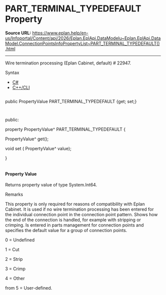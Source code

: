 # PART_TERMINAL_TYPEDEFAULT Property

**Source URL:** https://www.eplan.help/en-us/Infoportal/Content/api/2026/Eplan.EplApi.DataModelu~Eplan.EplApi.DataModel.ConnectionPointsInfoPropertyList~PART_TERMINAL_TYPEDEFAULT().html

---

Wire termination processing (Eplan Cabinet, default) # 22947.

Syntax

- [C#](#i-syntax-CS)
- [C++/CLI](#i-syntax-CPP2005)

```
```
public PropertyValue PART_TERMINAL_TYPEDEFAULT {get; set;}
```
```

```
```
public:

property PropertyValue^ PART_TERMINAL_TYPEDEFAULT {

   PropertyValue^ get();

   void set (    PropertyValue^ value);

}
```
```

#### Property Value

Returns property value of type System.Int64.

Remarks

This property is only required for reasons of compatibility with Eplan Cabinet. It is used if no wire termination processing has been entered for the individual connection point in the connection point pattern. Shows how the end of the connection is handled, for example with stripping or crimping. Is entered in parts management for connection points and specifies the default value for a group of connection points.

0 = Undefined

1 = Cut

2 = Strip

3 = Crimp

4 = Other

from 5 = User-defined.
